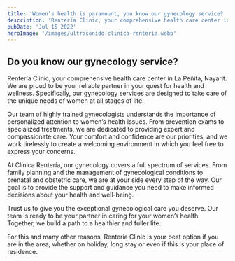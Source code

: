 ```yaml
---
title: 'Women’s health is paramount, you know our gynecology service? | Clinica Renteria'
description: 'Rentería Clinic, your comprehensive health care center in La Peñita, Nayarit. We are proud to be your reliable partner in your quest for health and wellness. Specifically, our gynecology services are designed to take care of the unique needs of women at all stages of life.'
pubDate: 'Jul 15 2022'
heroImage: '/images/ultrasonido-clinica-renteria.webp'
---
```


## Do you know our gynecology service?

Rentería Clinic, your comprehensive health care center in La Peñita, Nayarit. We are proud to be your reliable partner in your quest for health and wellness. Specifically, our gynecology services are designed to take care of the unique needs of women at all stages of life.

Our team of highly trained gynecologists understands the importance of personalized attention to women’s health issues. From prevention exams to specialized treatments, we are dedicated to providing expert and compassionate care. Your comfort and confidence are our priorities, and we work tirelessly to create a welcoming environment in which you feel free to express your concerns.

At Clínica Rentería, our gynecology covers a full spectrum of services. From family planning and the management of gynecological conditions to prenatal and obstetric care, we are at your side every step of the way. Our goal is to provide the support and guidance you need to make informed decisions about your health and well-being.
 
Trust us to give you the exceptional gynecological care you deserve. Our team is ready to be your partner in caring for your women’s health. Together, we build a path to a healthier and fuller life.

For this and many other reasons, Renteria Clinic is your best option if you are in the area, whether on holiday, long stay or even if this is your place of residence. 
